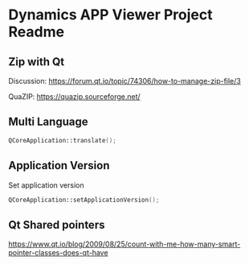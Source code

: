 # Dynamics APP Viewer Project Readme

## Zip with Qt

Discussion: https://forum.qt.io/topic/74306/how-to-manage-zip-file/3

QuaZIP: https://quazip.sourceforge.net/

## Multi Language

```C++
QCoreApplication::translate();
```

## Application Version

Set application version

```C++
QCoreApplication::setApplicationVersion();
```

## Qt Shared pointers

https://www.qt.io/blog/2009/08/25/count-with-me-how-many-smart-pointer-classes-does-qt-have
